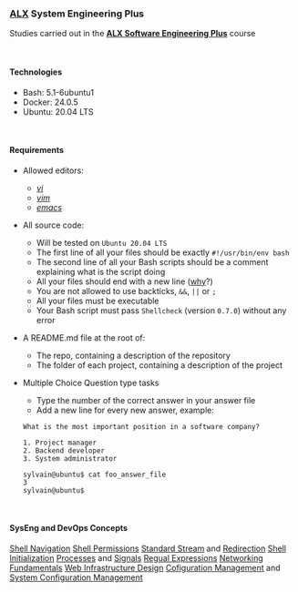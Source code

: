 ### [ALX](https://www.alxafrica.com/) System Engineering Plus

Studies carried out in the **[ALX Software Engineering Plus](https://www.alxafrica.com/software-engineering-plus/)** course

<br />

#### Technologies

* Bash:     5.1-6ubuntu1
* Docker:   24.0.5
* Ubuntu:   20.04 LTS

<br />

#### Requirements


* Allowed editors:
    * _[vi](https://www.geeksforgeeks.org/vi-editor-unix/)_
    * _[vim](https://www.geeksforgeeks.org/getting-started-with-vim-editor-in-linux/)_
    * _[emacs](https://www.geeksforgeeks.org/emacs-command-in-linux-with-examples/)_

* All source code:
    * Will be tested on `Ubuntu 20.04 LTS`
    * The first line of all your files should be exactly `#!/usr/bin/env bash`
    * The second line of all your Bash scripts should be a comment explaining what is the script doing
    * All your files should end with a new line ([why](https://unix.stackexchange.com/questions/18743/whats-the-point-in-adding-a-new-line-to-the-end-of-a-file/18789)?)
    * You are not allowed to use backticks, `&&`, `||` or `;`
    * All your files must be executable
    * Your Bash script must pass `Shellcheck` (version `0.7.0`) without any error

* A README.md file at the root of:
    * The repo, containing a description of the repository
    * The folder of each project, containing a description of the project

* Multiple Choice Question type tasks
    * Type the number of the correct answer in your answer file
    * Add a new line for every new answer, example:

    ```
    What is the most important position in a software company?

    1. Project manager
    2. Backend developer
    3. System administrator

    sylvain@ubuntu$ cat foo_answer_file
    3
    sylvain@ubuntu$
    ```

<br />

#### SysEng and DevOps Concepts

[Shell Navigation](https://andysbrainbook.readthedocs.io/en/latest/unix/Unix_01_Navigation.html)
[Shell Permissions](https://www.geeksforgeeks.org/permissions-in-linux/)
[Standard Stream](https://en.wikipedia.org/wiki/Standard_streams) and [Redirection](https://en.wikipedia.org/wiki/Redirection_(computing))
[Shell Initialization](https://tldp.org/LDP/Bash-Beginners-Guide/html/sect_03_01.html)
[Processes](https://www.geeksforgeeks.org/processes-in-linuxunix/) and [Signals](https://www.geeksforgeeks.org/signal-handling-in-linux-through-the-signal-function/)
[Regual Expressions](https://www.geeksforgeeks.org/write-regular-expressions/)
[Networking Fundamentals](https://www.geeksforgeeks.org/basics-computer-networking/)
[Web Infrastructure Design](https://www.geeksforgeeks.org/how-web-works-web-application-architecture-for-beginners/)
[Cofiguration Management](https://www.geeksforgeeks.org/project-management-configuration-management-and-change-control/) and [System Configuration Management](https://www.geeksforgeeks.org/software-engineering-system-configuration-management/)

<br />
